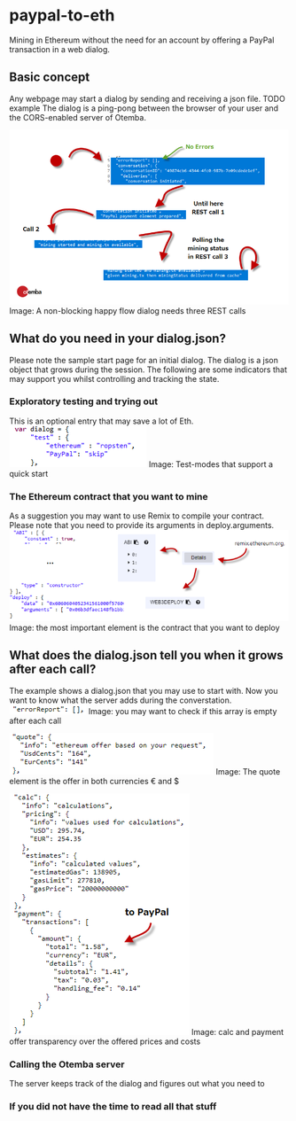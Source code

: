 ﻿# paypal-to-eth
Mining in Ethereum without the need for an account by offering a PayPal transaction in a web dialog.
## Basic concept
Any webpage may start a dialog by sending and receiving a json file. TODO example
The dialog is a ping-pong between the browser of your user and the CORS-enabled server of Otemba.

![States of a happy flow](https://raw.githubusercontent.com/Otemba/paypal-to-eth/master/images/statesWithText.png)
Image: A non-blocking happy flow dialog needs three REST calls
## What do you need in your dialog.json?
Please note the sample start page for an initial dialog. The dialog is a json object that grows during the session. The following are some indicators that may support you whilst controlling and tracking the state.
### Exploratory testing and trying out
This is an optional entry that may save a lot of Eth.
![Test Modes](https://raw.githubusercontent.com/Otemba/paypal-to-eth/master/images/testModes.png)
Image: Test-modes that support a quick start
### The Ethereum contract that you want to mine
As a suggestion you may want to use Remix to compile your contract. Please note that you need to provide its arguments in deploy.arguments.
	![The contract](https://raw.githubusercontent.com/Otemba/paypal-to-eth/master/images/theContract.png)
Image: the most important element is the contract that you want to deploy
## What does the dialog.json tell you when it grows after each call?
The example shows a dialog.json that you may use to start with. Now you want to know what the server adds during the converstation.
![The errorReport](https://raw.githubusercontent.com/Otemba/paypal-to-eth/master/images/errorReport.png)
Image: you may want to check if this array is empty after each call

![The quote](https://raw.githubusercontent.com/Otemba/paypal-to-eth/master/images/theQuote.png)
Image: The quote element is the offer in both currencies € and $

![The calculation](https://raw.githubusercontent.com/Otemba/paypal-to-eth/master/images/theCalculation.png)
Image: calc and payment offer transparency over the offered prices and costs
### Calling the Otemba server
The server keeps track of the dialog and figures out what you need to

### If you did not have the time to read all that stuff



 

<!--stackedit_data:
eyJoaXN0b3J5IjpbMTUxNTUwMjAwMywtMTg1NzY4NTQxMSw0NT
Y1Nzk0OTcsMTE5NTcxNDgzOSwtMTE2MDUzNTYzLDE3ODAxNjY3
NTQsMjIzMjk1NTIsLTE0ODYzMjAzMjAsLTQxMDAwMDcyMywtNj
M2NzQwNjgyLDE1MzgzNjQ0NTYsMTM3OTY5MzQ5OSw3NTU1Mjk1
NThdfQ==
-->